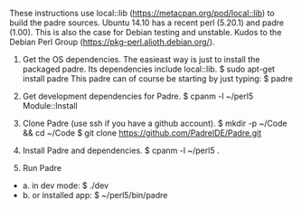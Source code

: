 These instructions use local::lib (https://metacpan.org/pod/local::lib) to build the padre sources. Ubuntu 14.10 has a recent perl (5.20.1) and padre (1.00). This is also the case for Debian testing and unstable. Kudos to the Debian Perl Group (https://pkg-perl.alioth.debian.org/).

1. Get the OS dependencies. The easieast way is just to install the packaged padre. Its dependencies include local::lib.
        $ sudo apt-get install padre
This padre can of course be starting by just typing:
        $ padre

2. Get development dependencies for Padre.
        $ cpanm -l ~/perl5 Module::Install 

3. Clone Padre (use ssh if you have a github account).
        $ mkdir -p ~/Code && cd ~/Code
        $ git clone https://github.com/PadreIDE/Padre.git

4. Install Padre and dependencies.
        $ cpanm -l ~/perl5 .

5. Run Padre 
- a. in dev mode:
        $ ./dev 
- b. or installed app:
        $ ~/perl5/bin/padre







